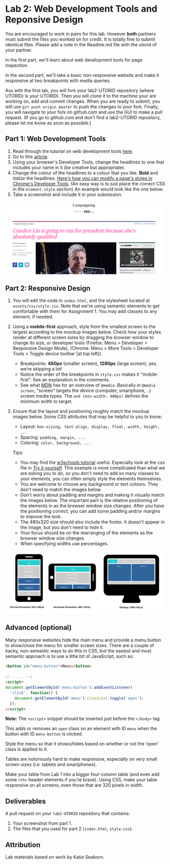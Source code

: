 # Lab 2: Web Development Tools and Reponsive Design

You are encouraged to work in pairs for this lab. However **both** partners must submit the files you worked on for credit.  It is totally fine to submit identical files.  Please add a note in the Readme.md file with the utorid of your partner.

In the first part, we'll learn about web development tools for page inspection.

In the second part, we'll take a basic non-responsive website and make it
responsive at two breakpoints with media queries.

Ass with the first lab, you will fork your lab2-UTORID repository (where UTORID) is your UTORID).  Then you will clone it to the machine your are working on, add and commit changes.  When you are ready to submit, you will use `git push origin master` to push the changes to your fork.  Finally, you will navigate to your fork on github.com and use the GUI to make a pull request.  (If you go to github.com and don't find a lab2-UTORID repository, please let me know as soon as possible.)

## Part 1: Web Development Tools

1.  Read through the tutorial on web development tools
    [here](http://www.galvanize.com/blog/how-to-use-chrome-devtools-for-the-absolute-beginner/).
2.  Go to this [article](http://www.theonion.com/article/gary-johnson-worried-he-peaking-too-early-after-hi-53996).
3.  Using your browser's Developer Tools, change the headlines to one that
    includes your name in it (be creative but appropriate).
4.  Change the colour of the headlines to a colour that you like. **Bold** and
    *italize* the headlines. [Here's how you can modify a page's styles in
    Chrome's Developer Tools](https://developers.google.com/web/tools/chrome-devtools/iterate/inspect-styles/?hl=en). (An easy way is to just place the correct CSS in the
    `element.style` section) An example would look like the one below.
5.  Take a screenshot and include it in your submission.

![Part 1 image](part1example.png)


## Part 2: Responsive Design

1.  You will edit the code in `index.html`, and the stylesheet located at
    `assets/css/style.css`. Note that we're using semantic elements to get
    comfortable with them for Assignment 1. You may add classes to any element,
    if needed.

2.  Using a **mobile-first** approach, style from the smallest screen to the
    largest according to the mockup images below. Check how your styles render
    at different screen sizes by dragging the browser window to change its size,
    or developer tools (Firefox: Menu > Developer > Responsive Design Mode),
    (Chrome: Menu > More Tools > Developer Tools > Toggle device toolbar
    [at top left]).
    -   Breakpoints: **480px** (smaller screen), **1280px** (large screen); yes,
        we’re skipping a lot!
    -   Notice the order of the breakpoints in `style.css` makes it
        "mobile-first". See an explanation in the comments.
    -   See what [MDN](https://developer.mozilla.org/en/docs/Web/CSS/@media)
        has for an overview of `@media`. Basically in `@media screen`, "screen"
        targets the device (computer, smartphone, ..) screen media types. The
        `and (min-width: 480px)` defines the minimum width to target.

3.  Ensure that the layout and positioning roughly match the mockup images
    below. Some CSS attributes that may be helpful to you to know:
    -   Layout: `box-sizing, text-align, display, float, width, height, ...`
    -   Spacing: `padding, margin, ...`
    -   Coloring: `color, background, ...`
    
    Tips:
    - You may find the [w3schools tutorial](http://www.w3schools.com/css/css_rwd_mediaqueries.asp) useful.  Especially look at the css file in [Try it yourself](http://www.w3schools.com/css/tryit.asp?filename=tryresponsive_col-s).  This example is more complicated than what we are asking you to do, so you don't need to add so many classes to your elements, you can often simply style the elements themselves.
    - You are welcome to choose any background or text colours.  They don't need to match the images below.
    - Don't worry about padding and margins and making it visually match the images below.  The important part is the relative positioning of the elements in as the browser window size changes. After you have the positioning correct, you can add some padding and/or margins to improve the look.
    - The 480x320 size should also include the footer.  It doesn't appear in the image, but you don't need to hide it.
    - Your focus should be on the rearranging of the elements as the browser window size changes.
    - When specifying widths use percentages.

![Part 2 image](part2layout.png)


## Advanced (optional)

Many responsive websites hide the main menu and provide a menu button to
show/close the menu for smaller screen sizes. There are a couple of hacky,
non-semantic ways to do this in CSS, but the easiest and most semantic approach
is to use a little bit of JavaScript, such as:

```html
<button id="menu-button">Menu</button>

<!-- ... -->
<script>
document.getElementById('menu-button').addEventListener(
  'click', function() {
    document.getElementById('menu').classList.toggle('open');
  });
</script>
```

**Note:** The `<script>` snippet should be inserted just before the `</body>` tag.

This adds or removes an `open` class on an element with ID `menu` when the
button with ID `menu-button` is clicked.

Style the menu so that it shows/hides based on whether or not the ‘open’
class is applied to it.

Tables are notoriously hard to make responsive, especially on very small screen
sizes (i.e. tablets and smartphones).

Make your table from Lab 1 into a bigger four-column table (and even add some
`<th>` header elements if you’re brave). Using CSS, make your table responsive
on all screens, even those that are 320 pixels in width.


## Deliverables

A pull request on your `lab2-UTORID` repository that contains:

1.  Your screenshot from part 1.
2.  The files that you used for part 2 (`index.html`, `style.css`).


## Attribution

Lab materials based on work by Katie Seaborn.
